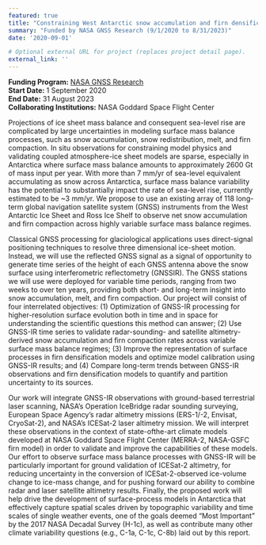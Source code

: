 ```yaml
---
featured: true
title: "Constraining West Antarctic snow accumulation and firn densification processes with GNSS reflectometry"
summary: "Funded by NASA GNSS Research (9/1/2020 to 8/31/2023)"
date: '2020-09-01'

# Optional external URL for project (replaces project detail page).
external_link: ''
---
```

  **Funding Program:** [NASA GNSS Research](https://nspires.nasaprs.com/external/viewrepositorydocument/cmdocumentid=800798/solicitationId=%7B26E97B17-21F2-26AE-D907-0BF9B458A05F%7D/viewSolicitationDocument=1/GNSS19%20selections_updated.pdf)<br>
  **Start Date:** 1 September 2020 <br>
  **End Date:** 31 August 2023  <br>
  **Collaborating Institutions:** NASA Goddard Space Flight Center 

Projections of ice sheet mass balance and consequent sea-level rise are complicated by large uncertainties in modeling surface mass balance processes, such as snow accumulation, snow redistribution, melt, and firn compaction. In situ observations for constraining model physics and validating coupled atmosphere-ice sheet models are sparse, especially in Antarctica where surface mass balance amounts to approximately 2600 Gt of mass input per year. With more than 7 mm/yr of sea-level equivalent accumulating as snow across Antarctica, surface mass balance variability has the potential to substantially impact the rate of sea-level rise, currently estimated to be ~3 mm/yr. We propose to use an existing array of 118 long-term global navigation satellite system (GNSS) instruments from the West Antarctic Ice Sheet and Ross Ice Shelf to observe net snow accumulation and firn compaction across highly variable surface mass balance regimes.

Classical GNSS processing for glaciological applications uses direct-signal positioning techniques to resolve three dimensional ice-sheet motion. Instead, we will use the reflected GNSS signal as a signal of opportunity to generate time series of the height of each GNSS antenna above the snow surface using interferometric reflectometry (GNSSIR). The GNSS stations we will use were deployed for variable time periods, ranging from two weeks to over ten years, providing both short- and long-term insight into snow accumulation, melt, and firn compaction. Our project will consist of four interrelated objectives: (1) Optimization of GNSS-IR processing for higher-resolution surface evolution both in time and in space for understanding the scientific questions this method can answer; (2) Use GNSS-IR time series to validate radar-sounding- and satellite altimetry-derived snow accumulation and firn compaction rates across variable surface mass balance regimes; (3) Improve the representation of surface processes in firn densification models and optimize model calibration using GNSS-IR results; and (4) Compare long-term trends between GNSS-IR observations and firn densification models to quantify and partition uncertainty to its sources.

Our work will integrate GNSS-IR observations with ground-based terrestrial laser scanning, NASA’s Operation IceBridge radar sounding surveying, European Space Agency’s radar altimetry missions (ERS-1/-2, Envisat, CryoSat-2), and NASA’s ICESat-2 laser altimetry mission. We will interpret these observations in the context of state-ofthe-art climate models developed at NASA Goddard Space Flight Center (MERRA-2, NASA-GSFC firn model) in order to validate and improve the capabilities of these models. Our effort to observe surface mass balance processes with GNSS-IR will be particularly important for ground validation of ICESat-2 altimetry, for reducing uncertainty in the conversion of ICESat-2-observed ice-volume change to ice-mass change, and for pushing forward our ability to combine radar and laser satellite altimetry results. Finally, the proposed work will help drive the development of surface-process models in Antarctica that effectively capture spatial scales driven by topographic variability and time scales of single weather events, one of the goals deemed “Most Important” by the 2017 NASA Decadal Survey (H-1c), as well as contribute many other climate variability questions (e.g., C-1a, C-1c, C-8b) laid out by this report.
